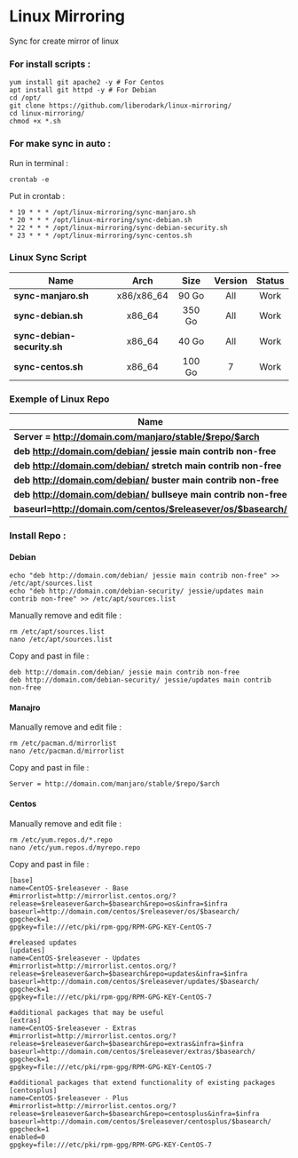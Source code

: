 # Linux Mirroring
Sync for create mirror of linux


### For install scripts :

```
yum install git apache2 -y # For Centos
apt install git httpd -y # For Debian
cd /opt/
git clone https://github.com/liberodark/linux-mirroring/
cd linux-mirroring/
chmod +x *.sh
```

### For make sync in auto :

Run in terminal :
```
crontab -e
```
Put in crontab :
```
* 19 * * * /opt/linux-mirroring/sync-manjaro.sh
* 20 * * * /opt/linux-mirroring/sync-debian.sh
* 22 * * * /opt/linux-mirroring/sync-debian-security.sh
* 23 * * * /opt/linux-mirroring/sync-centos.sh
```

### Linux Sync Script

Name | Arch | Size | Version | Status
---------------- |:------:|:---------:|:--------------:|:-------------:
**sync-manjaro.sh** | x86/x86_64 | 90 Go | All | Work
**sync-debian.sh** | x86_64 | 350 Go | All | Work
**sync-debian-security.sh** | x86_64 | 40 Go | All | Work
**sync-centos.sh** | x86_64| 100 Go | 7 | Work


### Exemple of Linux Repo

Name | Version | OS
---------------- |:------:|:---------:
**Server = http://domain.com/manjaro/stable/$repo/$arch** | 19.x | Manjaro
**deb http://domain.com/debian/ jessie main contrib non-free** | 8.x | Debian
**deb http://domain.com/debian/ stretch main contrib non-free** | 9.x | Debian
**deb http://domain.com/debian/ buster main contrib non-free** | 10.x | Debian
**deb http://domain.com/debian/ bullseye main contrib non-free** | 11.x | Debian
**baseurl=http://domain.com/centos/$releasever/os/$basearch/** | 7.x | Centos


### Install Repo :

#### Debian

```
echo "deb http://domain.com/debian/ jessie main contrib non-free" >> /etc/apt/sources.list
echo "deb http://domain.com/debian-security/ jessie/updates main contrib non-free" >> /etc/apt/sources.list
```
Manually remove and edit file :
```
rm /etc/apt/sources.list
nano /etc/apt/sources.list
```
Copy and past in file :
```
deb http://domain.com/debian/ jessie main contrib non-free
deb http://domain.com/debian-security/ jessie/updates main contrib non-free
```

#### Manajro 

Manually remove and edit file :
```
rm /etc/pacman.d/mirrorlist
nano /etc/pacman.d/mirrorlist
```
Copy and past in file :
```
Server = http://domain.com/manjaro/stable/$repo/$arch
```

#### Centos 

Manually remove and edit file :
```
rm /etc/yum.repos.d/*.repo
nano /etc/yum.repos.d/myrepo.repo
```
Copy and past in file :
```
[base]
name=CentOS-$releasever - Base
#mirrorlist=http://mirrorlist.centos.org/?release=$releasever&arch=$basearch&repo=os&infra=$infra
baseurl=http://domain.com/centos/$releasever/os/$basearch/
gpgcheck=1
gpgkey=file:///etc/pki/rpm-gpg/RPM-GPG-KEY-CentOS-7

#released updates 
[updates]
name=CentOS-$releasever - Updates
#mirrorlist=http://mirrorlist.centos.org/?release=$releasever&arch=$basearch&repo=updates&infra=$infra
baseurl=http://domain.com/centos/$releasever/updates/$basearch/
gpgcheck=1
gpgkey=file:///etc/pki/rpm-gpg/RPM-GPG-KEY-CentOS-7

#additional packages that may be useful
[extras]
name=CentOS-$releasever - Extras
#mirrorlist=http://mirrorlist.centos.org/?release=$releasever&arch=$basearch&repo=extras&infra=$infra
baseurl=http://domain.com/centos/$releasever/extras/$basearch/
gpgcheck=1
gpgkey=file:///etc/pki/rpm-gpg/RPM-GPG-KEY-CentOS-7

#additional packages that extend functionality of existing packages
[centosplus]
name=CentOS-$releasever - Plus
#mirrorlist=http://mirrorlist.centos.org/?release=$releasever&arch=$basearch&repo=centosplus&infra=$infra
baseurl=http://domain.com/centos/$releasever/centosplus/$basearch/
gpgcheck=1
enabled=0
gpgkey=file:///etc/pki/rpm-gpg/RPM-GPG-KEY-CentOS-7
```
